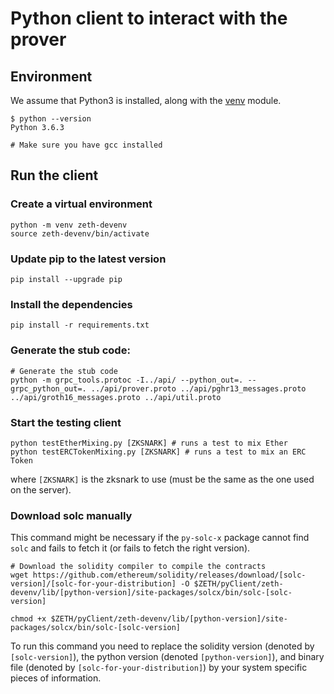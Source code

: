 # Python client to interact with the prover

## Environment

We assume that Python3 is installed, along with the [venv](https://docs.python.org/3/library/venv.html#module-venv) module.

```
$ python --version
Python 3.6.3

# Make sure you have gcc installed
```

## Run the client

### Create a virtual environment

```
python -m venv zeth-devenv
source zeth-devenv/bin/activate
```

### Update pip to the latest version

```
pip install --upgrade pip
```

### Install the dependencies

```
pip install -r requirements.txt
```

### Generate the stub code:

```
# Generate the stub code
python -m grpc_tools.protoc -I../api/ --python_out=. --grpc_python_out=. ../api/prover.proto ../api/pghr13_messages.proto ../api/groth16_messages.proto ../api/util.proto
```

### Start the testing client

```
python testEtherMixing.py [ZKSNARK] # runs a test to mix Ether
python testERCTokenMixing.py [ZKSNARK] # runs a test to mix an ERC Token
```

where `[ZKSNARK]` is the zksnark to use (must be the same as the one used on the server).

### Download solc manually

This command might be necessary if the `py-solc-x` package cannot find `solc` and fails to fetch it (or fails to fetch the right version).

```
# Download the solidity compiler to compile the contracts
wget https://github.com/ethereum/solidity/releases/download/[solc-version]/[solc-for-your-distribution] -O $ZETH/pyClient/zeth-devenv/lib/[python-version]/site-packages/solcx/bin/solc-[solc-version]

chmod +x $ZETH/pyClient/zeth-devenv/lib/[python-version]/site-packages/solcx/bin/solc-[solc-version]
```

To run this command you need to replace the solidity version (denoted by `[solc-version]`), the python version (denoted `[python-version]`), and binary file (denoted by `[solc-for-your-distribution]`) by your system specific pieces of information.
